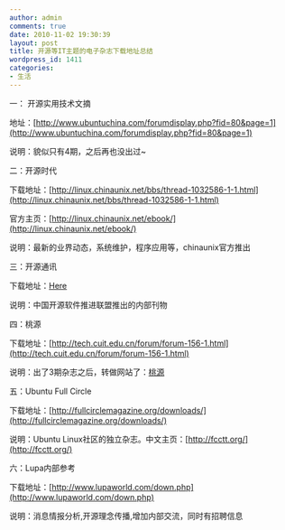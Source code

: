 ```yaml
---
author: admin
comments: true
date: 2010-11-02 19:30:39
layout: post
title: 开源等IT主题的电子杂志下载地址总结
wordpress_id: 1411
categories:
- 生活
---
```


一： 开源实用技术文摘

地址：[http://www.ubuntuchina.com/forumdisplay.php?fid=80&page=1](http://www.ubuntuchina.com/forumdisplay.php?fid=80&page=1)

说明：貌似只有4期，之后再也没出过~

二：开源时代

下载地址：[http://linux.chinaunix.net/bbs/thread-1032586-1-1.html](http://linux.chinaunix.net/bbs/thread-1032586-1-1.html)

官方主页：[http://linux.chinaunix.net/ebook/](http://linux.chinaunix.net/ebook/)

说明：最新的业界动态，系统维护，程序应用等，chinaunix官方推出

三：开源通讯

下载地址：[Here](http://www.oss.org.cn/?q=category/%E5%BC%80%E6%BA%90%E9%80%9A%E8%AE%AF/%E5%BC%80%E6%BA%90%E9%80%9A%E8%AE%AF)

说明：中国开源软件推进联盟推出的内部刊物  

四：桃源

下载地址：[http://tech.cuit.edu.cn/forum/forum-156-1.html](http://tech.cuit.edu.cn/forum/forum-156-1.html)

说明：出了3期杂志之后，转做网站了：[桃源](http://linux.cuit.edu.cn/)

五：Ubuntu Full Circle

下载地址：[http://fullcirclemagazine.org/downloads/](http://fullcirclemagazine.org/downloads/)

说明：Ubuntu Linux社区的独立杂志。中文主页：[http://fcctt.org/](http://fcctt.org/)

六：Lupa内部参考

下载地址：[http://www.lupaworld.com/down.php](http://www.lupaworld.com/down.php)

说明：消息情报分析,开源理念传播,增加内部交流，同时有招聘信息

